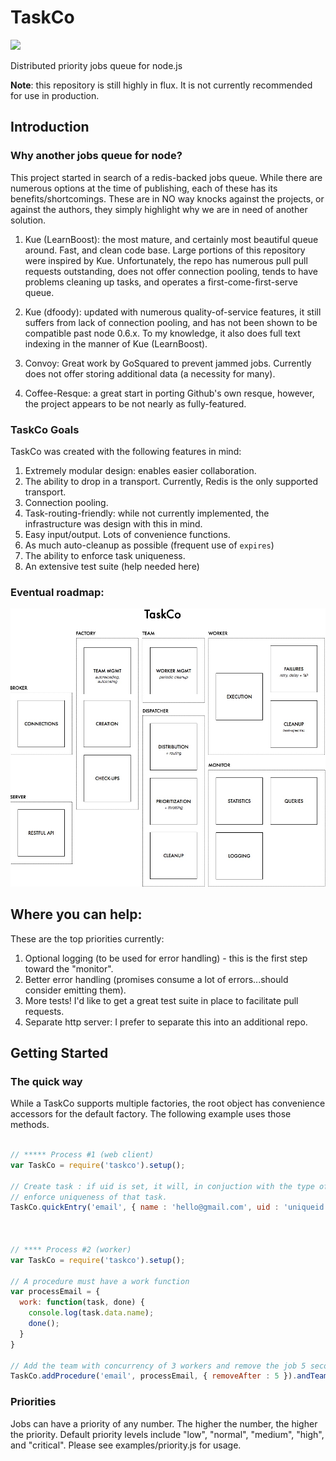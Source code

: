 TaskCo
======
![](https://www.codeship.io/projects/6ed66fe0-17fe-0131-e0ed-0ef248b6a1b0/status)

Distributed priority jobs queue for node.js

**Note**: this repository is still highly in flux. It is not currently recommended for use in production.

## Introduction

### Why another jobs queue for node?

This project started in search of a redis-backed jobs queue. While there are numerous options at the time of publishing,
each of these has its benefits/shortcomings. These are in NO way knocks against the projects, or against the authors, they
simply highlight why we are in need of another solution.

1. Kue (LearnBoost): the most mature, and certainly most beautiful queue around. Fast, and clean code base. Large portions
of this repository were inspired by Kue. Unfortunately, the repo has numerous pull pull requests outstanding, does not
offer connection pooling, tends to have problems cleaning up tasks, and operates a first-come-first-serve queue.

2. Kue (dfoody): updated with numerous quality-of-service features, it still suffers from lack of connection pooling, and
has not been shown to be compatible past node 0.6.x. To my knowledge, it also does full text indexing in the manner of
Kue (LearnBoost).

3. Convoy: Great work by GoSquared to prevent jammed jobs. Currently does not offer storing additional data (a necessity
for many).

4. Coffee-Resque: a great start in porting Github's own resque, however, the project appears to be not nearly as
fully-featured.


### TaskCo Goals

TaskCo was created with the following features in mind:

1. Extremely modular design: enables easier collaboration.
2. The ability to drop in a transport. Currently, Redis is the only supported transport.
3. Connection pooling.
4. Task-routing-friendly: while not currently implemented, the infrastructure was design with this in mind.
5. Easy input/output. Lots of convenience functions.
6. As much auto-cleanup as possible (frequent use of `expires`)
7. The ability to enforce task uniqueness.
8. An extensive test suite (help needed here)


### Eventual roadmap:

![](resources/TaskCo.jpg)


## Where you can help:

These are the top priorities currently:

1. Optional logging (to be used for error handling) - this is the first step toward the "monitor".
2. Better error handling (promises consume a lot of errors...should consider emitting them).
3. More tests! I'd like to get a great test suite in place to facilitate pull requests.
4. Separate http server: I prefer to separate this into an additional repo.


## Getting Started

### The quick way

While a TaskCo supports multiple factories, the root object has convenience accessors for the default factory. The
following example uses those methods.

```javascript

// ***** Process #1 (web client)
var TaskCo = require('taskco').setup();

// Create task : if uid is set, it will, in conjuction with the type of task (email)
// enforce uniqueness of that task.
TaskCo.quickEntry('email', { name : 'hello@gmail.com', uid : 'uniqueid' });



// **** Process #2 (worker)
var TaskCo = require('taskco').setup();

// A procedure must have a work function
var processEmail = {
  work: function(task, done) {
    console.log(task.data.name);
    done();
  }
}

// Add the team with concurrency of 3 workers and remove the job 5 seconds after completion/failure.
TaskCo.addProcedure('email', processEmail, { removeAfter : 5 }).andTeam(3);

```


### Priorities

Jobs can have a priority of any number. The higher the number, the higher the priority. Default priority levels include "low", "normal", "medium", "high", and "critical". Please see examples/priority.js for usage.



